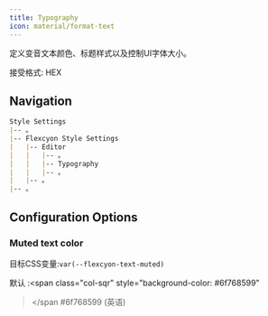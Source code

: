 ```yaml
---
title: Typography
icon: material/format-text
---
```


定义变音文本颜色、标题样式以及控制UI字体大小。

接受格式: HEX

## Navigation
```md
Style Settings
|-- 。
|-- Flexcyon Style Settings
|   |-- Editor
|   |   |-- 。
|   |   |-- Typography
|   |   |-- 。
|   |-- 。
|-- 。
```

## Configuration Options

### Muted text color
目标CSS变量:`var(--flexcyon-text-muted)`

默认 :<span class="col-sqr" style="background-color: #6f768599"
></span
>#6f768599 (英语)